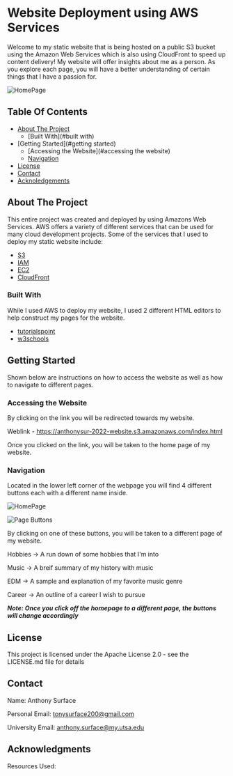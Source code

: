 # Website Deployment using AWS Services

Welcome to my static website that is being hosted on a public S3 bucket using the Amazon Web Services which is also using CloudFront to speed up content delivery!
My website will offer insights about me as a person. As you explore each page, you will have a better understanding of certain things that I have a passion for.

![HomePage](https://user-images.githubusercontent.com/98137377/153542723-c439f0b9-3423-4602-9c81-aa0dee73e6ee.png)

## Table Of Contents

- [About The Project](#abouttheproject)
    - [Built With](#built with)
- [Getting Started](#getting started)
    - [Accessing the Website](#accessing the website)
    - [Navigation](#navigation)
- [License](#license)
- [Contact](#contact)
- [Acknoledgements](#ackoledgements)

## About The Project

This entire project was created and deployed by using Amazons Web Services. AWS offers a variety of different services that can be used for many cloud development projects. Some of the services that I used to deploy my static website include:

- [S3](#)
- [IAM](#)
- [EC2](#)
- [CloudFront](#)

### Built With

While I used AWS to deploy my website, I used 2 different HTML editors to help construct my pages for the website.

* [tutorialspoint](https://www.tutorialspoint.com/)
* [w3schools](https://www.w3schools.com/)

## Getting Started

Shown below are instructions on how to access the website as well as how to navigate to different pages.

### Accessing the Website

By clicking on the link  you will be redirected towards my website.

Weblink - https://anthonysur-2022-website.s3.amazonaws.com/index.html

Once you clicked on the link, you will be taken to the home page of my website. 

### Navigation

Located in the lower left corner of the webpage you will find 4 different buttons each with a different name inside.

![HomePage](https://user-images.githubusercontent.com/98137377/153550256-056d350f-e6af-435d-b142-c46bb40e380b.png)

![Page Buttons](https://user-images.githubusercontent.com/98137377/153548487-2377b6c3-ed56-4f0a-93e4-1353ffb2d646.png)

By clicking on one of these buttons, you will be taken to a different page of my website.

Hobbies -> A run down of some hobbies that I'm into

Music -> A breif summary of my history with music

EDM -> A sample and explanation of my favorite music genre

Career -> An outline of a career I wish to pursue

***Note: Once you click off the homepage to a different page, the buttons will change accordingly*** 

## License

This project is licensed under the Apache License 2.0 - see the LICENSE.md file for details

## Contact

Name: Anthony Surface

Personal Email: tonysurface200@gmail.com

University Email: anthony.surface@my.utsa.edu

## Acknowledgments

Resources Used:
